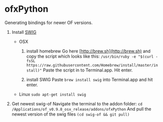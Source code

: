 ofxPython
=========

Generating bindings for newer OF versions.

1. Install [SWIG](http://www.swig.org/)
    * OSX
        1. install homebrew
            Go here [http://brew.sh](http://brew.sh) and copy the script which looks like this: `/usr/bin/ruby -e "$(curl -fsSL https://raw.githubusercontent.com/Homebrew/install/master/install)"`
        Paste the script in to Terminal.app.
        Hit enter.

        2. install SWIG
        Paste `brew install swig` into Terminal.app and hit enter.

    * Linux
    `sudo apt-get install swig`

3. Get newest swig-of
Navigate the terminal to the addon folder: `cd /Applications/of_v0.9.8_osx_release/addons/ofxPython`
And pull the newest version of the swig files
`(cd swig-of && git pull)`
